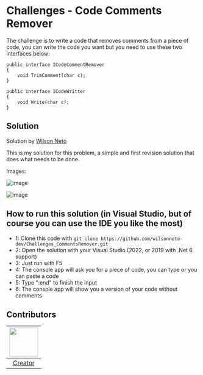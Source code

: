 # Challenges - Code Comments Remover

The challenge is to write a code that removes comments from a piece of code, you can write the code you want but you need to use these two interfaces below:

```
public interface ICodeCommentRemover
{
    void TrimComment(char c);
}

public interface ICodeWritter
{
    void Write(char c);
}
```

## Solution
Solution by [Wilson Neto][1]

This is my solution for this problem, a simple and first revision solution that does what needs to be done.

Images:

![image](https://user-images.githubusercontent.com/20674439/162590062-89a4e604-4650-4f7c-b2e3-186ce997c919.png)

![image](https://user-images.githubusercontent.com/20674439/162590079-0ab483e2-aa75-45dd-9de4-f805b1ed8520.png)

## How to run this solution (in Visual Studio, but of course you can use the IDE you like the most)
- 1: Clone this code with `git clone https://github.com/wilsonneto-dev/Challenges_CommentsRemover.git`
- 2: Open the solution with your Visual Studio (2022, or 2019 with .Net 6 support)
- 3: Just run with F5
- 4: The console app will ask you for a piece of code, you can type or you can paste a code
- 5: Type ":end" to finish the input
- 6: The console app will show you a version of your code without comments 

## Contributors

| [<img src="https://github.com/wilsonneto-dev.png" width="75px;"/>][1] |
| :-: |
|[Creator][1]|


[1]: https://www.twitch.tv/wilsonnetodev

